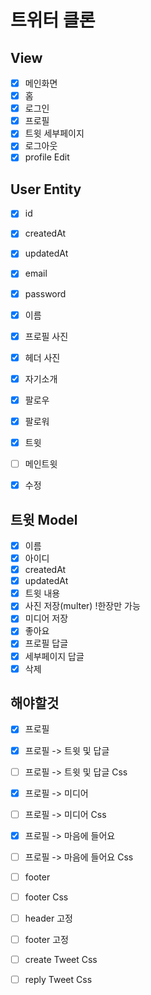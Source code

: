 # 트위터 클론

 ## View

- [x] 메인화면
- [x] 홈
- [x] 로그인
- [x] 프로필
- [x] 트윗 세부페이지
- [x] 로그아웃
- [x] profile Edit

 ## User Entity
 - [x] id
 - [x] createdAt
 - [x] updatedAt
 - [x] email
 - [x] password

 - [x] 이름
 - [x] 프로필 사진
 - [x] 헤더 사진
 - [x] 자기소개
 - [x] 팔로우
 - [x] 팔로워
 - [x] 트윗
 - [ ] 메인트윗
 - [x] 수정

 ## 트윗 Model
 - [x] 이름
 - [x] 아이디
 - [x] createdAt
 - [x] updatedAt
 - [x] 트윗 내용
 - [x] 사진 저장(multer) !한장만 가능
 - [x] 미디어 저장
 - [x] 좋아요
 - [x] 프로필 답글
 - [x] 세부페이지 답글
 - [x] 삭제

## 해야할것
 - [x] 프로필  
 - [x] 프로필 -> 트윗 및 답글
 - [ ] 프로필 -> 트윗 및 답글 Css
 - [x] 프로필 -> 미디어
 - [ ] 프로필 -> 미디어 Css
 - [X] 프로필 -> 마음에 들어요
 - [ ] 프로필 -> 마음에 들어요 Css
 - [ ] footer
 - [ ] footer Css
 - [ ] header 고정
 - [ ] footer 고정


 - [ ] create Tweet Css
 - [ ] reply Tweet Css